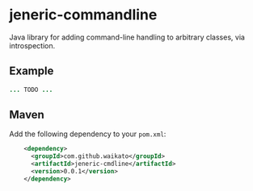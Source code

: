 # jeneric-commandline

Java library for adding command-line handling to arbitrary classes, via introspection. 

## Example

```java
... TODO ...
```

## Maven

Add the following dependency to your `pom.xml`:

```xml
    <dependency>
      <groupId>com.github.waikato</groupId>
      <artifactId>jeneric-cmdline</artifactId>
      <version>0.0.1</version>
    </dependency>
```
